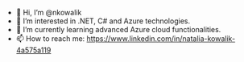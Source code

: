 - 👋 Hi, I’m @nkowalik
- 👀 I’m interested in .NET, C# and Azure technologies.
- 🌱 I’m currently learning advanced Azure cloud functionalities. 
- 📫 How to reach me: https://www.linkedin.com/in/natalia-kowalik-4a575a119

